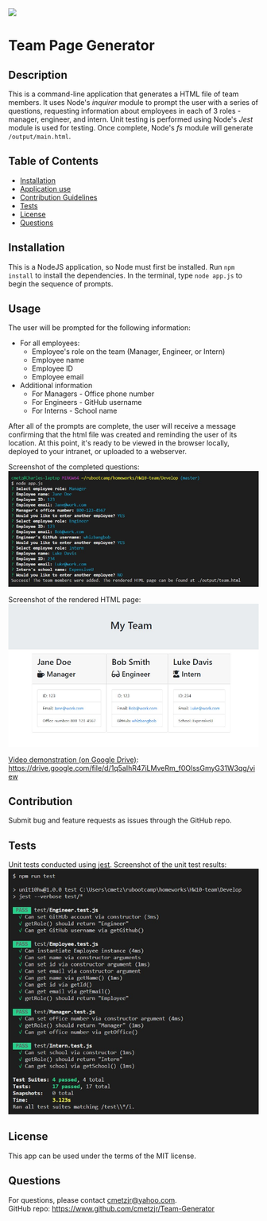 <img src="https://img.shields.io/badge/license-MIT-brightgreen">

# Team Page Generator

## Description
This is a command-line application that generates a HTML file of team members. It uses Node's *inquirer* module to prompt the user with a series of questions, requesting information about employees in each of 3 roles - manager, engineer, and intern. Unit testing is performed using Node's *Jest* module is used for testing. Once complete, Node's *fs* module will generate `/output/main.html`.

## Table of Contents
* [Installation](#Installation)
* [Application use](#Usage)
* [Contribution Guidelines](#Contribution)
* [Tests](#Tests)
* [License](#License)
* [Questions](#Questions)

## Installation
This is a NodeJS application, so Node must first be installed. Run `npm install` to install the dependencies. In the terminal, type `node app.js` to begin the sequence of prompts.

## Usage
The user will be prompted for the following information:
* For all employees:
    * Employee's role on the team (Manager, Engineer, or Intern)
    * Employee name
    * Employee ID
    * Employee email
* Additional information
    * For Managers - Office phone number
    * For Engineers - GitHub username
    * For Interns - School name  

After all of the prompts are complete, the user will receive a message confirming that the html file was created and reminding the user of its location. At this point, it's ready to be viewed in the browser locally, deployed to your intranet, or uploaded to a webserver.

Screenshot of the completed questions:<br>
<img src="screenshots/user-questions.jpg" width="700px">

Screenshot of the rendered HTML page:<br>
<img src="screenshots/rendered-page.jpg" width="700px">

[Video demonstration (on Google Drive)](https://drive.google.com/file/d/1q5aIhR47iLMveRm_f0OlssGmyG31W3qg/view):  
https://drive.google.com/file/d/1q5aIhR47iLMveRm_f0OlssGmyG31W3qg/view

## Contribution
Submit bug and feature requests as issues through the GitHub repo.

## Tests
Unit tests conducted using [jest](https://jestjs.io/). Screenshot of the unit test results:<br>
<img src="screenshots/test-results.jpg" width="700px">

## License
This app can be used under the terms of the MIT license.

## Questions
For questions, please contact <cmetzjr@yahoo.com>.<br>
GitHub repo: https://www.github.com/cmetzjr/Team-Generator
